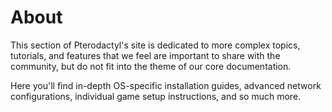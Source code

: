 # About
This section of Pterodactyl's site is dedicated to more complex topics, tutorials, and features that we
feel are important to share with the community, but do not fit into the theme of our core documentation.

Here you'll find in-depth OS-specific installation guides, advanced network configurations, individual game
setup instructions, and so much more.
